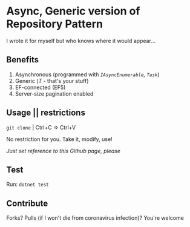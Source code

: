 # Async, Generic version of Repository Pattern
I wrote it for myself but who knows where it would appear...

## Benefits
1. Asynchronous (programmed with *``IAsyncEnumerable``, ``Task``*)
2. Generic (*T* - that's your stuff)
3. EF-connected (EF5)
4. Server-size pagination enabled

## Usage || restrictions
``git clone`` | Ctrl+C => Ctrl+V
  
No restriction for you. Take it, modify, use!
  
*Just set reference to this Github page, please*

## Test
Run: ``dotnet test``

## Contribute
Forks? Pulls (if I won't die from coronavirus infection)? You're welcome